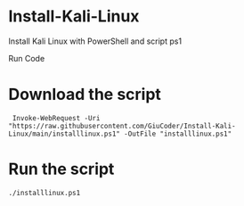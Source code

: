 # Install-Kali-Linux
Install Kali Linux with PowerShell and script ps1


Run Code 

# Download the script
```
 Invoke-WebRequest -Uri "https://raw.githubusercontent.com/GiuCoder/Install-Kali-Linux/main/installlinux.ps1" -OutFile "installlinux.ps1"
```


# Run the script
```
./installlinux.ps1
```
